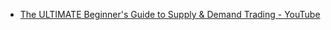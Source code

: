
* [The ULTIMATE Beginner's Guide to Supply & Demand Trading - YouTube](https://www.youtube.com/watch?v=dwghAYB_AbY)
